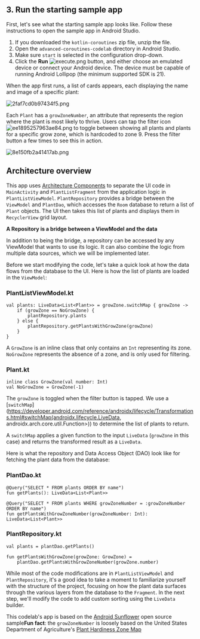 ## 3. Run the starting sample app

First, let's see what the starting sample app looks like. Follow these instructions to open the sample app in Android Studio.

1. If you downloaded the `kotlin-coroutines` zip file, unzip the file.
2. Open the `advanced-coroutines-codelab` directory in Android Studio.
3. Make sure `start` is selected in the configuration drop-down.
4. Click the **Run** ![execute.png](https://codelabs.developers.google.com/codelabs/advanced-kotlin-coroutines/img/c8b8a080b7ead886.png) button, and either choose an emulated device or connect your Android device. The device must be capable of running Android Lollipop (the minimum supported SDK is 21).

When the app first runs, a list of cards appears, each displaying the name and image of a specific plant:

![2faf7cd0b97434f5.png](https://codelabs.developers.google.com/codelabs/advanced-kotlin-coroutines/img/2faf7cd0b97434f5.png)

Each `Plant` has a `growZoneNumber`, an attribute that represents the region where the plant is most likely to thrive. Users can tap the filter icon ![ee1895257963ae84.png](https://codelabs.developers.google.com/codelabs/advanced-kotlin-coroutines/img/ee1895257963ae84.png) to toggle between showing all plants and plants for a specific grow zone, which is hardcoded to zone 9. Press the filter button a few times to see this in action.

![8e150fb2a41417ab.png](https://codelabs.developers.google.com/codelabs/advanced-kotlin-coroutines/img/8e150fb2a41417ab.png)

## Architecture overview

This app uses [Architecture Components](https://developer.android.com/topic/libraries/architecture) to separate the UI code in `MainActivity` and `PlantListFragment` from the application logic in `PlantListViewModel`. `PlantRepository` provides a bridge between the `ViewModel` and `PlantDao`, which accesses the `Room` database to return a list of `Plant` objects. The UI then takes this list of plants and displays them in `RecyclerView` grid layout.

**A Repository is a bridge between a ViewModel and the data**

In addition to being the bridge, a repository can be accessed by any ViewModel that wants to use its logic. It can also combine the logic from multiple data sources, which we will be implemented later.

Before we start modifying the code, let's take a quick look at how the data flows from the database to the UI. Here is how the list of plants are loaded in the `ViewModel`:

### PlantListViewModel.kt

```
val plants: LiveData<List<Plant>> = growZone.switchMap { growZone ->
    if (growZone == NoGrowZone) {
        plantRepository.plants
    } else {
        plantRepository.getPlantsWithGrowZone(growZone)
    }
}
```

A `GrowZone` is an inline class that only contains an `Int` representing its zone. `NoGrowZone` represents the absence of a zone, and is only used for filtering.

### Plant.kt

```
inline class GrowZone(val number: Int)
val NoGrowZone = GrowZone(-1)
```

The `growZone` is toggled when the filter button is tapped. We use a [`switchMap`](https://developer.android.com/reference/androidx/lifecycle/Transformations.html#switchMap(androidx.lifecycle.LiveData, androidx.arch.core.util.Function>)) to determine the list of plants to return.

A `switchMap` applies a given function to the input `LiveData` (`growZone` in this case) and returns the transformed result as a `LiveData`.

Here is what the repository and Data Access Object (DAO) look like for fetching the plant data from the database:

### PlantDao.kt

```
@Query("SELECT * FROM plants ORDER BY name")
fun getPlants(): LiveData<List<Plant>>

@Query("SELECT * FROM plants WHERE growZoneNumber = :growZoneNumber ORDER BY name")
fun getPlantsWithGrowZoneNumber(growZoneNumber: Int): LiveData<List<Plant>>
```

### PlantRepository.kt

```
val plants = plantDao.getPlants()

fun getPlantsWithGrowZone(growZone: GrowZone) =
    plantDao.getPlantsWithGrowZoneNumber(growZone.number)
```

While most of the code modifications are in `PlantListViewModel` and `PlantRepository`, it's a good idea to take a moment to familiarize yourself with the structure of the project, focusing on how the plant data surfaces through the various layers from the database to the `Fragment`. In the next step, we'll modify the code to add custom sorting using the `LiveData` builder.

This codelab's app is based on the [Android Sunflower](https://github.com/android/sunflower) open source sample**Fun fact**: the `growZoneNumber` is loosely based on the United States Department of Agriculture's [Plant Hardiness Zone Map](https://planthardiness.ars.usda.gov/PHZMWeb/)